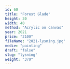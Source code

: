 ```yaml
---
id: 60
title: "Forest Glade"
height: 30
width: 40
method: "Acrylic on canvas"
year: 2021
price: "2100"
fileName: "2021-lysning.jpg"
medie: "painting"
draft: "false"
slug: "lysning"
weight: "370"
---
```

